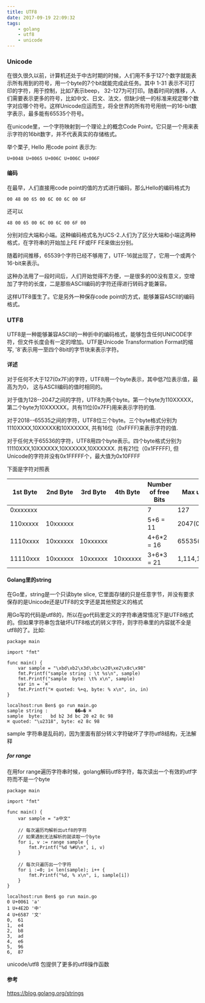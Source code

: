 ```yaml
---
title: UTF8
date: 2017-09-19 22:09:32
tags:
	- golang
	- utf8
	- unicode
---
```


### Unicode

在很久很久以前，计算机还处于中古时期的时候，人们用不多于127个数字就能表示所有用到的符号，用一个byte的7个bit就能完成此任务。其中 1-31 表示不可打印的字符，用于控制，比如7表示beep， 32-127为可打印。随着时间的推移，人们需要表示更多的符号，比如中文、日文、法文，但缺少统一的标准来规定哪个数字对应哪个符号。这样Unicode应运而生，将全世界的所有符号用统一的16-bit数字表示，最多能有65535个符号。

<!-- more -->

在unicode里，一个字符映射到一个理论上的概念Code Point，它只是一个用来表示字符的16bit数字，并不代表真实的存储格式。

举个栗子, Hello 用code point 表示为:

```
U+0048 U+0065 U+006C U+006C U+006F

```
#### 编码

在最早，人们直接用code point的值的方式进行编码，那么Hello的编码格式为

```
00 48 00 65 00 6C 00 6C 00 6F
```

还可以

```
48 00 65 00 6C 00 6C 00 6F 00
```

分别对应大端和小端。这种编码格式名为UCS-2.人们为了区分大端和小端这两种格式，在字符串的开始加上FE FF或FF FE来做出分别。

随着时间推移，65539个字符已经不够用了，UTF-16就出现了，它用一个或两个16-bit来表示。

这种办法用了一段时间后，人们开始觉得不方便，一是很多的00没有意义，空增加了字符的长度，二是那些ASCII编码的字符还得进行转码才能兼容。

这样UTF8蛋生了。它是另外一种保存code point的方式，能够兼容ASCII的编码格式。

### UTF8

UTF8是一种能够兼容ASCII的一种折中的编码格式，能够包含任何UNICODE字符，但文件长度会有一定的增加。UTF是Unicode Transformation Format的缩写, '8'表示用一至四个8bit的字节块来表示字符。

#### 详述

对于任何不大于127(0x7F)的字符，UTF8用一个byte表示，其中低7位表示值，最高为为0， 这与ASCII编码的值时相同的。

对于值为128--2047之间的字符，UTF8为两个byte。第一个byte为110XXXXX，第二个byte为10XXXXXX，共有11位(0x7FF)用来表示字符的值.

对于2018--65535之间的字符，UTF8位三个byte。三个byte格式分别为1110XXXX,10XXXXX和10XXXXXX, 共有16位（0xFFFF)来表示字符的值.

对于任何大于65536的字符，UTF8用四个byte表示。四个byte格式分别为11110XXX,10XXXXXX,10XXXXXX,10XXXXXX. 共有21位（0x1FFFFF), 但Unicode的字符并没有0x1FFFFF个，最大值为0x10FFFF

下面是字符对照表

1st Byte|2nd Byte|3rd Byte|4th Byte | Number of free Bits | Max unicode value
--------|--------|--------|---------|---------------------|-------------------
0xxxxxxx|        |        |         |       7             | 127
110xxxxx|10xxxxxx|        |         |     5+6 = 11        | 2047(0x7F)
1110xxxx|10xxxxxx|10xxxxxx|         |     4+6*2 = 16      | 65535(0xFFFF)
11110xxx|10xxxxxx|10xxxxxx|10xxxxxx |     3+6*3 = 21      | 1,114,111(0x10FFFF)


#### Golang里的string

在Go里，string是一个只读byte slice, 它里面存储的只是任意字节，并没有要求保存的是Unicode还是UTF8的文字还是其他预定义的格式

用Go写的代码是utf8的，所以在go代码里定义的字符串通常情况下是UTF8格式的。但如果字符串包含破坏UTF8格式的转义字符，则字符串里的内容就不全是utf8的了。比如:

```
package main

import "fmt"

func main() {
	var sample = "\xbd\xb2\x3d\xbc\x20\xe2\x8c\x98"
	fmt.Printf("sample string : \t %s\n", sample)
	fmt.Printf("sample  byte: \t% x\n", sample)
	var in = `⌘`
	fmt.Printf("⌘ quoted: %+q, byte: % x\n", in, in)
}

localhost:run Ben$ go run main.go 
sample string :          ��=� ⌘
sample  byte:   bd b2 3d bc 20 e2 8c 98
⌘ quoted: "\u2318", byte: e2 8c 98

```
sample 字符串是乱码的，因为里面有部分转义字符破坏了字符utf8结构，无法解释

##### for range

在用for range遍历字符串时候，golang解码utf8字符，每次读出一个有效的utf字符而不是一个byte

```
package main

import "fmt"

func main() {
	var sample = "a中文"
	
	// 每次遍历均解析出utf8的字符
	// 如果遇到无法解析的就读取一个byte
	for i, v := range sample {
		fmt.Printf("%d %#U\n", i, v)
	}

	// 每次只遍历出一个字符
	for i :=0; i< len(sample); i++ {
		fmt.Printf("%d, % x\n", i, sample[i])
	}
}

localhost:run Ben$ go run main.go 
0 U+0061 'a'
1 U+4E2D '中'
4 U+6587 '文'
0,  61
1,  e4
2,  b8
3,  ad
4,  e6
5,  96
6,  87

```

unicode/utf8 包提供了更多的utf8操作函数

#### 参考

https://blog.golang.org/strings









